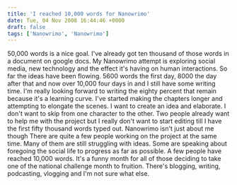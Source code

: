 ```yaml
---
title: 'I reached 10,000 words for Nanowrimo'
date: Tue, 04 Nov 2008 16:44:46 +0000
draft: false
tags: ['Nanowrimo', 'Nanowrimo']
---
```


50,000 words is a nice goal. I've already got ten thousand of those words in a document on google docs. My Nanowrimo attempt is exploring social media, new technology and the effect it's having on human interactions. So far the ideas have been flowing. 5600 words the first day, 8000 the day after that and now over 10,000 four days in and I still have some writing time. I'm really looking forward to writing the eighty percent that remain because it's a learning curve. I've started making the chapters longer and attempting to elongate the scenes. I want to create an idea and elaborate. I don't want to skip from one character to the other. Two people already want to help me with the project but I really don't want to start editing till I have the first fifty thousand words typed out. Nanowrimo isn't just about me though There are quite a few people working on the project at the same time. Many of them are still struggling with ideas. Some are speaking about foregoing the social life to progress as far as possible. A few people have reached 10,000 words. It's a funny month for all of those deciding to take one of the national challenge month to fruition. There's blogging, writing, podcasting, vlogging and I'm not sure what else.